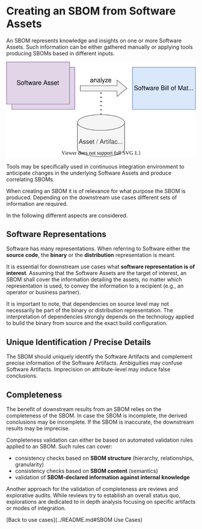 # Creating an SBOM from Software Assets

An SBOM represents knowledge and insights on one or more Software Assets. 
Such information can be either gathered manually or applying tools producing 
SBOMs based in different inputs.

![SBOM created from Software Assets](figures/01-asset-to-sbom.svg)

Tools may be specifically used in continuous integration environment to anticipate
changes in the underlying Software Assets and produce correlating SBOMs.

When creating an SBOM it is of relevance for what purpose the SBOM is 
produced. Depending on the downstream use cases different sets of information are
required.

In the following different aspects are considered.

## Software Representations

Software has many representations. When referring to Software either the **source 
code**, the **binary** or the **distribution** representation is meant.

It is essential for downstream use cases what **software representation is of 
interest**. Assuming that the Software Assets are the target of interest, an SBOM shall 
cover the information detailing the assets, no matter which representation is used,
to convey the information to a recipient (e.g., an operator or business partner).

It is important to note, that dependencies on source level may not necessarily be
part of the binary or distribution representation. The interpretation of dependencies 
strongly depends on the technology applied to build the binary from source and
the exact build configuration.

## Unique Identification / Precise Details

The SBOM should uniquely identify the Software Artifacts and complement 
precise information of the Software Artifacts. Ambiguities may confuse 
Software Artifacts. Imprecision on attribute-level may induce false 
conclusions.

## Completeness

The benefit of downstream results from an SBOM relies on the completeness of the SBOM.
In case the SBOM is incomplete, the derived conclusions may be incomplete. If the SBOM
is inaccurate, the downstream results may be imprecise.

Completeness validation can either be based on automated validation rules applied to an SBOM. Such rules can cover:
* consistency checks based on **SBOM structure** (hierarchy, relationships, granularity)
* consistency checks based on **SBOM content** (semantics)
* validation of **SBOM-declared information against internal knowledge**

Another approach for the validation of completeness are reviews and explorative audits. While reviews try to establish
an overall status quo, explorations are dedicated to in depth analysis focusing on specific artifacts or modes of 
integration.  


[Back to use cases](../README.md#SBOM Use Cases)